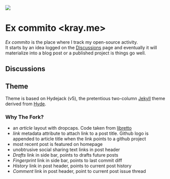 [![][patreon]](https://www.patreon.com/kraymer)

[patreon]: https://img.shields.io/badge/-%E2%99%A1%20Donate%20-ff69b4

# Ex commito <kray.me>

*Ex commito* is the place where I track my open-source activity.  
It starts by an idea logged on the [Discussions](https://github.com/Kraymer/excommito/discussions) page and eventually it will materialize into a blog post or a published project is things go well.

## Discussions

## Theme

Theme is based on Hydejack (v5), the pretentious two-column [Jekyll](http://jekyllrb.com) theme derived from [Hyde](http://hyde.getpoole.com).

### Why The Fork?

- an *article* layout with dropcaps. Code taken from [libretto](https://github.com/ferrolho/jekyll-theme-libretto)
- *link* metadata attribute to attach link to a post title. Github logo is appended to article title when the link points to a github project
- most recent post is featured on homepage
- unobtrusive social sharing text links in post header
- *Drafts* link in side bar, points to drafts future posts
- *Fingerprint* link in side bar, points to last commit diff
- *History* link in post header, points to current post history
- *Comment* link in post header, point to current post issue thread



